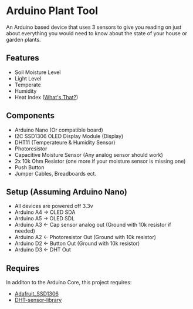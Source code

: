 # Arduino Plant Tool
An Arduino based device that uses 3 sensors to give you reading on just about everything you would need to know about the state of your house or garden plants. 

## Features
* Soil Moisture Level
* Light Level
* Temperate
* Humidity
* Heat Index ([What's That?](https://www.weather.gov/safety/heat-index))

## Components
* Arduino Nano (Or compatible board)
* I2C SSD1306 OLED Display Module (Display)
* DHT11 (Temperateure & Humidity Sensor)
* Photoresistor
* Capacitive Moisture Sensor (Any analog sensor should work)
* 2x 10k Ohm Resistor (one more if your moisture sensor is missing one)
* Push Button
* Jumper Cables, Breadboards ect.

## Setup (Assuming Arduino Nano)
* All devices are powered off 3.3v
* Arduino A4 -> OLED SDA
* Arduino A5 -> OLED SDL
* Arduino A3 <- Cap sensor analog out (Ground with 10k resistor if needed)
* Arduino A2 <- Photoresistor Out (Ground with 10k resistor)
* Arduino D2 <- Button Out (Ground with 10k resistor)
* Arduino D3 <- DHT Out

## Requires
In additon to the Arduino Core, this project requires:
* [Adafruit_SSD1306](https://github.com/adafruit/Adafruit_SSD1306)
* [DHT-sensor-library](https://github.com/adafruit/DHT-sensor-library)